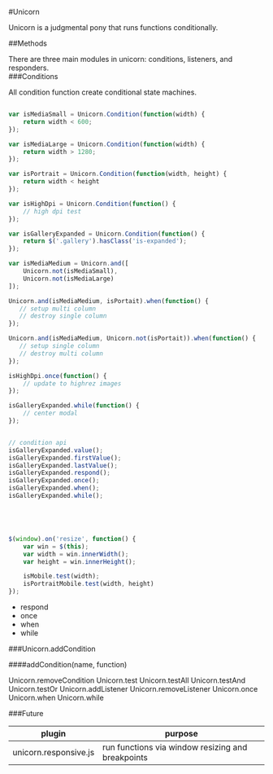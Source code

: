 #Unicorn

Unicorn is a judgmental pony that runs functions conditionally.  

##Methods

There are three main modules in unicorn: conditions, listeners, and responders.  
###Conditions

All condition function create conditional state machines.

```js

var isMediaSmall = Unicorn.Condition(function(width) {
    return width < 600;
});

var isMediaLarge = Unicorn.Condition(function(width) {
    return width > 1280;
});

var isPortrait = Unicorn.Condition(function(width, height) {
    return width < height
});

var isHighDpi = Unicorn.Condition(function() {
    // high dpi test
});

var isGalleryExpanded = Unicorn.Condition(function() {
    return $('.gallery').hasClass('is-expanded');
});

var isMediaMedium = Unicorn.and([
    Unicorn.not(isMediaSmall),
    Unicorn.not(isMediaLarge)
]);

Unicorn.and(isMediaMedium, isPortait).when(function() {
   // setup multi column
   // destroy single column  
});

Unicorn.and(isMediaMedium, Unicorn.not(isPortait)).when(function() {
   // setup single column  
   // destroy multi column
});

isHighDpi.once(function() {
    // update to highrez images
});

isGalleryExpanded.while(function() {
    // center modal
});


// condition api
isGalleryExpanded.value();
isGalleryExpanded.firstValue();
isGalleryExpanded.lastValue();
isGalleryExpanded.respond();
isGalleryExpanded.once();
isGalleryExpanded.when();
isGalleryExpanded.while();





$(window).on('resize', function() {
    var win = $(this);
    var width = win.innerWidth();
    var height = win.innerHeight();

    isMobile.test(width);
    isPortraitMobile.test(width, height)
});


```



- respond
- once
- when
- while


###Unicorn.addCondition

####addCondition(name, function)


Unicorn.removeCondition
Unicorn.test
Unicorn.testAll
Unicorn.testAnd
Unicorn.testOr
Unicorn.addListener
Unicorn.removeListener
Unicorn.once
Unicorn.when
Unicorn.while





###Future

plugin | purpose
--- | ---
unicorn.responsive.js | run functions via window resizing and breakpoints
